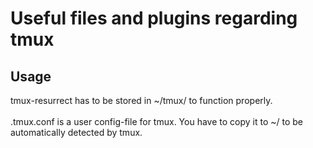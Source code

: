 # Useful files and plugins regarding tmux

## Usage
tmux-resurrect has to be stored in ~/tmux/ to function properly.
<br/><br/>
.tmux.conf is a user config-file for tmux. You have to copy it to ~/ to be automatically detected by tmux.